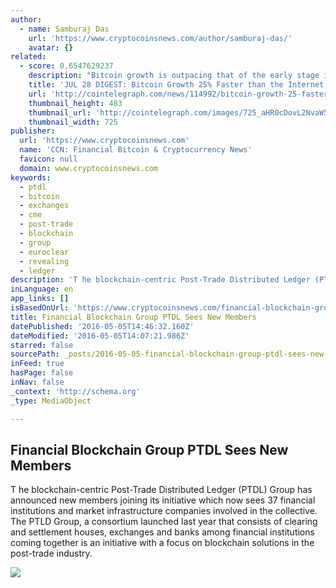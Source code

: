 ```yaml
---
author:
  - name: Samburaj Das
    url: 'https://www.cryptocoinsnews.com/author/samburaj-das/'
    avatar: {}
related:
  - score: 0.6547629237
    description: "Bitcoin growth is outpacing that of the early stage internet by almost 25%; an Estonian Angel List service will utilize Bitcoin's blockchain to secure its marketplace, and more top stories for July 28. In terms of investment, Bitcoin growth is outpacing that of the early stage internet by almost 25%, according to the latest figures compiled by IB Times UK."
    title: 'JUL 28 DIGEST: Bitcoin Growth 25% Faster than the Internet in 90s; Estonian Angel List Service Secures Marketplace with BTC Blockchain'
    url: 'http://cointelegraph.com/news/114992/bitcoin-growth-25-faster-than-the-internet-in-90s-estonian-angel-list-service-secures-marketplace-with-btc-blockchain'
    thumbnail_height: 483
    thumbnail_url: 'http://cointelegraph.com/images/725_aHR0cDovL2NvaW50ZWxlZ3JhcGguY29tL3N0b3JhZ2UvdXBsb2Fkcy92aWV3Lzk5MTkyNTk1NTE2YTJkMjFlYzE5NmJlZDM2MjYyNDQ1LnBuZw==.jpg'
    thumbnail_width: 725
publisher:
  url: 'https://www.cryptocoinsnews.com'
  name: 'CCN: Financial Bitcoin & Cryptocurrency News'
  favicon: null
  domain: www.cryptocoinsnews.com
keywords:
  - ptdl
  - bitcoin
  - exchanges
  - cme
  - post-trade
  - blockchain
  - group
  - euroclear
  - revealing
  - ledger
description: 'T he blockchain-centric Post-Trade Distributed Ledger (PTDL) Group has announced new members joining its initiative which now sees 37 financial institutions and market infrastructure companies involved in the collective. The PTLD Group, a consortium launched last year that consists of clearing and settlement houses, exchanges and banks among financial institutions coming together is an initiative with a focus on blockchain solutions in the post-trade industry.'
inLanguage: en
app_links: []
isBasedOnUrl: 'https://www.cryptocoinsnews.com/financial-blockchain-group-ptdl-sees-new-members/'
title: Financial Blockchain Group PTDL Sees New Members
datePublished: '2016-05-05T14:46:32.160Z'
dateModified: '2016-05-05T14:07:21.986Z'
starred: false
sourcePath: _posts/2016-05-05-financial-blockchain-group-ptdl-sees-new-members.md
inFeed: true
hasPage: false
inNav: false
_context: 'http://schema.org'
_type: MediaObject

---
```

<article style=""><h1>Financial Blockchain Group PTDL Sees New Members</h1><p>T he blockchain-centric Post-Trade Distributed Ledger (PTDL) Group has announced new members joining its initiative which now sees 37 financial institutions and market infrastructure companies involved in the collective. The PTLD Group, a consortium launched last year that consists of clearing and settlement houses, exchanges and banks among financial institutions coming together is an initiative with a focus on blockchain solutions in the post-trade industry.</p><img src="https://www.cryptocoinsnews.com/wp-content/uploads/2016/05/Stock-exchange-group.jpg" /></article>